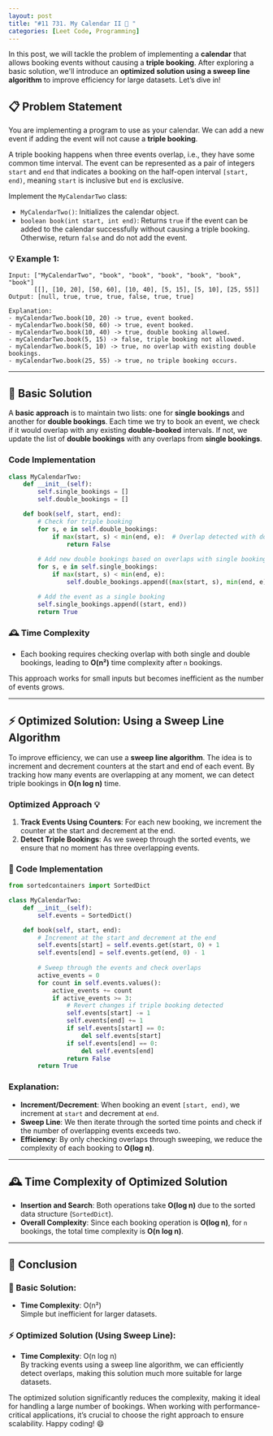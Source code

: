 ```yaml
---
layout: post
title: "#11 731. My Calendar II 🚀 "
categories: [Leet Code, Programming]
---
```


In this post, we will tackle the problem of implementing a **calendar** that allows booking events without causing a **triple booking**. After exploring a basic solution, we'll introduce an **optimized solution using a sweep line algorithm** to improve efficiency for large datasets. Let’s dive in!

## 📋 Problem Statement

You are implementing a program to use as your calendar. We can add a new event if adding the event will not cause a **triple booking**.

A triple booking happens when three events overlap, i.e., they have some common time interval. The event can be represented as a pair of integers `start` and `end` that indicates a booking on the half-open interval `[start, end)`, meaning `start` is inclusive but `end` is exclusive.

Implement the `MyCalendarTwo` class:

- `MyCalendarTwo()`: Initializes the calendar object.
- `boolean book(int start, int end)`: Returns `true` if the event can be added to the calendar successfully without causing a triple booking. Otherwise, return `false` and do not add the event.

### 💡 Example 1:
```text
Input: ["MyCalendarTwo", "book", "book", "book", "book", "book", "book"]
       [[], [10, 20], [50, 60], [10, 40], [5, 15], [5, 10], [25, 55]]
Output: [null, true, true, true, false, true, true]

Explanation:
- myCalendarTwo.book(10, 20) -> true, event booked.
- myCalendarTwo.book(50, 60) -> true, event booked.
- myCalendarTwo.book(10, 40) -> true, double booking allowed.
- myCalendarTwo.book(5, 15) -> false, triple booking not allowed.
- myCalendarTwo.book(5, 10) -> true, no overlap with existing double bookings.
- myCalendarTwo.book(25, 55) -> true, no triple booking occurs.
```

---

## 🐢 Basic Solution

A **basic approach** is to maintain two lists: one for **single bookings** and another for **double bookings**. Each time we try to book an event, we check if it would overlap with any existing **double-booked** intervals. If not, we update the list of **double bookings** with any overlaps from **single bookings**.

### Code Implementation

```python
class MyCalendarTwo:
    def __init__(self):
        self.single_bookings = []
        self.double_bookings = []

    def book(self, start, end):
        # Check for triple booking
        for s, e in self.double_bookings:
            if max(start, s) < min(end, e):  # Overlap detected with double booking
                return False
        
        # Add new double bookings based on overlaps with single bookings
        for s, e in self.single_bookings:
            if max(start, s) < min(end, e):
                self.double_bookings.append((max(start, s), min(end, e)))

        # Add the event as a single booking
        self.single_bookings.append((start, end))
        return True
```

### 🕰️ Time Complexity

- Each booking requires checking overlap with both single and double bookings, leading to **O(n²)** time complexity after `n` bookings.

This approach works for small inputs but becomes inefficient as the number of events grows.

---

## ⚡ Optimized Solution: Using a Sweep Line Algorithm

To improve efficiency, we can use a **sweep line algorithm**. The idea is to increment and decrement counters at the start and end of each event. By tracking how many events are overlapping at any moment, we can detect triple bookings in **O(n log n)** time.

### Optimized Approach 💡

1. **Track Events Using Counters**: For each new booking, we increment the counter at the start and decrement at the end.
2. **Detect Triple Bookings**: As we sweep through the sorted events, we ensure that no moment has three overlapping events.

### 🚀 Code Implementation

```python
from sortedcontainers import SortedDict

class MyCalendarTwo:
    def __init__(self):
        self.events = SortedDict()

    def book(self, start, end):
        # Increment at the start and decrement at the end
        self.events[start] = self.events.get(start, 0) + 1
        self.events[end] = self.events.get(end, 0) - 1
        
        # Sweep through the events and check overlaps
        active_events = 0
        for count in self.events.values():
            active_events += count
            if active_events >= 3:
                # Revert changes if triple booking detected
                self.events[start] -= 1
                self.events[end] += 1
                if self.events[start] == 0:
                    del self.events[start]
                if self.events[end] == 0:
                    del self.events[end]
                return False
        return True
```

### Explanation:

- **Increment/Decrement**: When booking an event `[start, end)`, we increment at `start` and decrement at `end`.
- **Sweep Line**: We then iterate through the sorted time points and check if the number of overlapping events exceeds two.
- **Efficiency**: By only checking overlaps through sweeping, we reduce the complexity of each booking to **O(log n)**.

---

## 🕰️ Time Complexity of Optimized Solution

- **Insertion and Search**: Both operations take **O(log n)** due to the sorted data structure (`SortedDict`).
- **Overall Complexity**: Since each booking operation is **O(log n)**, for `n` bookings, the total time complexity is **O(n log n)**.

---

## 📝 Conclusion

### 🐢 Basic Solution:
- **Time Complexity**: O(n²)  
  Simple but inefficient for larger datasets.

### ⚡ Optimized Solution (Using Sweep Line):
- **Time Complexity**: O(n log n)  
  By tracking events using a sweep line algorithm, we can efficiently detect overlaps, making this solution much more suitable for large datasets.

The optimized solution significantly reduces the complexity, making it ideal for handling a large number of bookings. When working with performance-critical applications, it’s crucial to choose the right approach to ensure scalability. Happy coding! 😄
